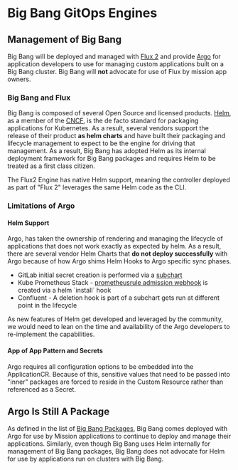 # Big Bang GitOps Engines

## Management of Big Bang

Big Bang will be deployed and managed with [Flux 2](https://github.com/fluxcd/flux2) and provide [Argo](https://github.com/argoproj/argo-cd/) for application developers to use for managing custom applications built on a Big Bang cluster.  Big Bang will **not** advocate for use of Flux by mission app owners.  

### Big Bang and Flux

Big Bang is composed of several Open Source and licensed products.  [Helm](https://helm.sh/), as a member of the [CNCF](https://www.cncf.io/), is the de facto standard for packaging applications for Kubernetes.  As a result, several vendors support the release of their product **as helm charts** and have built their packaging and lifecycle management to expect to be the engine for driving that management.  As a result, Big Bang has adopted Helm as its internal deployment framework for Big Bang packages and requires Helm to be treated as a first class citizen.

The Flux2 Engine has native Helm support, meaning the controller deployed as part of "Flux 2" leverages the same Helm code as the CLI.

### Limitations of Argo

#### Helm Support

Argo, has taken the ownership of rendering and managing the lifecycle of applications that does not work exactly as expected by helm. As a result, there are several vendor Helm Charts that **do not deploy successfully** with Argo because of how Argo shims Helm Hooks to Argo specific sync phases.

* GitLab initial secret creation is performed via a [subchart]([https://gitlab.com/gitlab-org/charts/gitlab/-/tree/master/charts/shared-secrets](https://gitlab.com/gitlab-org/charts/gitlab/-/tree/master/charts/shared-secrets))
* Kube Prometheus Stack - [prometheusrule admission webhook]([https://github.com/prometheus-community/helm-charts/tree/main/charts/kube-prometheus-stack#prometheusrules-admission-webhooks](https://github.com/prometheus-community/helm-charts/tree/main/charts/kube-prometheus-stack#prometheusrules-admission-webhooks)) is created via a helm `install` hook
* Confluent - A deletion hook is part of a subchart gets run at different point in the lifecycle

As new features of Helm get developed and leveraged by the community, we would need to lean on the time and availability of the Argo developers to re-implement the capabilities.

#### App of App Pattern and Secrets

Argo requires all configuration options to be embedded into the ApplicationCR.  Because of this, sensitive values that need to be passed into "inner" packages are forced to reside in the Custom Resource rather than referenced as a Secret.

## Argo Is Still A Package

As defined in the list of [Big Bang Packages](BigBangPackages.md), Big Bang comes deployed with Argo for use by Mission applications to continue to deploy and manage their applications.  Similarly, even though Big Bang uses Helm internally for management of Big Bang packages, Big Bang does not advocate for Helm for use by applications run on clusters with Big Bang.
